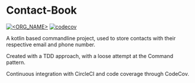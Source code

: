 # Contact-Book

[![<ORG_NAME>](https://circleci.com/gh/thommelutten/Portfolio.svg?style=shield)](https://app.circleci.com/pipelines/github/thommelutten/Portfolio) [![codecov](https://codecov.io/gh/thommelutten/Portfolio/branch/master/graph/badge.svg?token=0UABFPYF4H)](https://codecov.io/gh/thommelutten/Portfolio)


A kotlin based commandline project, used to store contacts with their respective email and phone number.

Created with a TDD approach, with a loose attempt at the Command pattern.

Continuous integration with CircleCI and code coverage through CodeCov.
